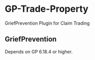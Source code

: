 # GP-Trade-Property
 GriefPrevention Plugin for Claim Trading
 
## GriefPrevention
Depends on GP 6.18.4 or higher.